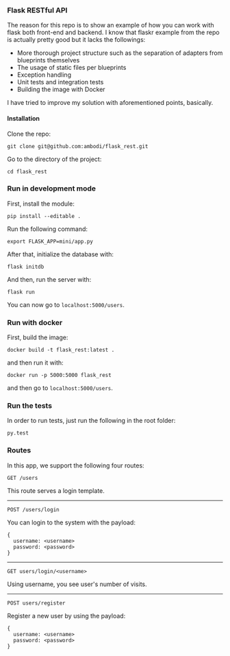 ### Flask RESTful API

The reason for this repo is to show an example of how you can work with flask both front-end and backend. I know that flaskr example from the repo is actually pretty good but it lacks the followings:

* More thorough project structure such as the separation of adapters from blueprints themselves
* The usage of static files per blueprints
* Exception handling
* Unit tests and integration tests
* Building the image with Docker

I have tried to improve my solution with aforementioned points, basically.

#### Installation

Clone the repo: 

```
git clone git@github.com:ambodi/flask_rest.git
```

Go to the directory of the project:

```
cd flask_rest
```



### Run in development mode

First, install the module:

```
pip install --editable .
```

Run the following command:

```
export FLASK_APP=mini/app.py
```

After that, initialize the database with: 

```
flask initdb
```

And then, run the server with: 

```
flask run
```

You can now go to `localhost:5000/users`. 



### Run with docker

First, build the image:

```
docker build -t flask_rest:latest .

```

and then run it with:

```
docker run -p 5000:5000 flask_rest
```

and then go to `localhost:5000/users`. 




### Run the tests

In order to run tests, just run the following in the root folder:

```
py.test
```



### Routes 

In this app, we support the following four routes:


```
GET /users
```

This route serves a login template. 

---

```
POST /users/login
```

You can login to the system with the payload:

```
{
  username: <username>
  password: <password>
}
```
---

```
GET users/login/<username>

```

Using username, you see user's number of visits. 

---

```
POST users/register
```

Register a new user by using the payload:

```
{
  username: <username>
  password: <password>
}
```


